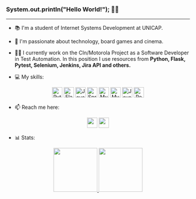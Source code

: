 ### System.out.println("Hello World!"); 👋🏼
<hr>

- 📚 I'm a student of Internet Systems Development at UNICAP.
- 🎲 I'm passionate about technology, board games and cinema. 
- 👨‍💻 I currently work on the CIn/Motorola Project as a Software Developer in Test Automation. In this position I use resources from **Python, Flask, Pytest, Selenium, Jenkins, Jira API and others.**
  
- 💻 My skills:

<link rel="stylesheet" href="https://cdn.jsdelivr.net/gh/devicons/devicon@v2.15.1/devicon.min.css">
          
<div align="center">
  <img height="28" src="https://img.shields.io/badge/Python-3776AB?style=for-the-badge&logo=python&logoColor=white" alt="Python" style="pointer-events: none;">
  <img height="28" src="https://img.shields.io/badge/Flask-000000?style=for-the-badge&logo=flask&logoColor=white" alt="Flask" style="pointer-events: none;">
  <img height="28" src="https://img.shields.io/badge/Java-ED8B00?style=for-the-badge&logo=openjdk&logoColor=white" alt="Java" style="pointer-events: none;">
  <img height="28" src="https://img.shields.io/badge/Spring-6DB33F?style=for-the-badge&logo=spring&logoColor=white" alt="Spring" style="pointer-events: none;">
  <img height="28" src="https://img.shields.io/badge/MySQL-00000F?style=for-the-badge&logo=mysql&logoColor=white" alt="MySQL" style="pointer-events: none;">
  <img height="28" src="https://img.shields.io/badge/GIT-E44C30?style=for-the-badge&logo=git&logoColor=white" alt="MySQL" style="pointer-events: none;">
  <img height="28" src="https://img.shields.io/badge/JavaScript-F7DF1E?style=for-the-badge&logo=javascript&logoColor=black" alt="JavaScript" style="pointer-events: none;">
  <img height="28" src="https://img.shields.io/badge/React-20232A?style=for-the-badge&logo=react&logoColor=61DAFB" alt="React" style="pointer-events: none;">
</div>

- 📫 Reach me here:

<div align="center">
<a href="https://www.linkedin.com/in/hamiltongomes-8/"><img height="28" src="https://img.shields.io/badge/LinkedIn-0077B5?style=for-the-badge&logo=linkedin&logoColor=white"></a>
<!--- <a href="https://www.hackerrank.com/profile/hamilton_gomes8"><img height="28" src="https://img.shields.io/badge/-Hackerrank-2EC866?style=for-the-badge&logo=HackerRank&logoColor=white"></a> -->
<a href="mailto:hamilton.gomes8@hotmail.com"><img height="28" src="https://img.shields.io/badge/Microsoft_Outlook-0078D4?style=for-the-badge&logo=microsoft-outlook&logoColor=white"></a>
</div>

- 📊 Stats:

<div align="center">
<a href="https://github.com/hamiltonGomes">
<img height="120em" src="https://github-readme-stats.vercel.app/api?username=hamiltonGomes&show_icons=true&theme=chartreuse-dark&include_all_commits=true&count_private=true"/>
<img height="120em" src="https://github-readme-stats.vercel.app/api/top-langs/?username=hamiltonGomes&layout=compact&langs_count=7&theme=chartreuse-dark"/>
</div>

<!--- ![](https://komarev.com/ghpvc/?username=hamiltonGomes) -->
